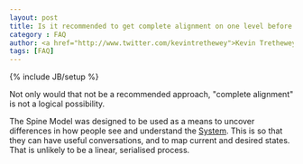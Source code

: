 ```yaml
---
layout: post
title: Is it recommended to get complete alignment on one level before moving to the next?
category : FAQ
author: <a href="http://www.twitter.com/kevintrethewey">Kevin Trethewey</a>
tags: [FAQ]
---
```

{% include JB/setup %}

Not only would that not be a recommended approach, "complete alignment" is not a logical possibility.

The Spine Model was designed to be used as a means to uncover differences in how people see and understand the [System](/faq/WhatIsASystem). This is so that they can have useful conversations, and to map current and desired states. That is unlikely to be a linear, serialised process.

